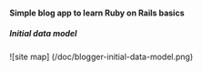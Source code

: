 #### Simple blog app to learn Ruby on Rails basics

##### Initial data model

![site map]
(/doc/blogger-initial-data-model.png)